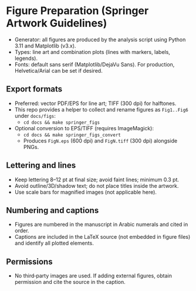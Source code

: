 # Figure Preparation (Springer Artwork Guidelines)

- Generator: all figures are produced by the analysis script using Python 3.11 and Matplotlib (v3.x).
- Types: line art and combination plots (lines with markers, labels, legends).
- Fonts: default sans serif (Matplotlib/DejaVu Sans). For production, Helvetica/Arial can be set if desired.

## Export formats
- Preferred: vector PDF/EPS for line art; TIFF (300 dpi) for halftones.
- This repo provides a helper to collect and rename figures as `Fig1..Fig6` under `docs/figs`:
  - `cd docs && make springer_figs`
- Optional conversion to EPS/TIFF (requires ImageMagick):
  - `cd docs && make springer_figs_convert`
  - Produces `FigN.eps` (600 dpi) and `FigN.tiff` (300 dpi) alongside PNGs.

## Lettering and lines
- Keep lettering 8–12 pt at final size; avoid faint lines; minimum 0.3 pt.
- Avoid outline/3D/shadow text; do not place titles inside the artwork.
- Use scale bars for magnified images (not applicable here).

## Numbering and captions
- Figures are numbered in the manuscript in Arabic numerals and cited in order.
- Captions are included in the LaTeX source (not embedded in figure files) and identify all plotted elements.

## Permissions
- No third‑party images are used. If adding external figures, obtain permission and cite the source in the caption.


